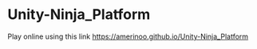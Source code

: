# Unity-Ninja_Platform

Play online using this link
https://amerinoo.github.io/Unity-Ninja_Platform
